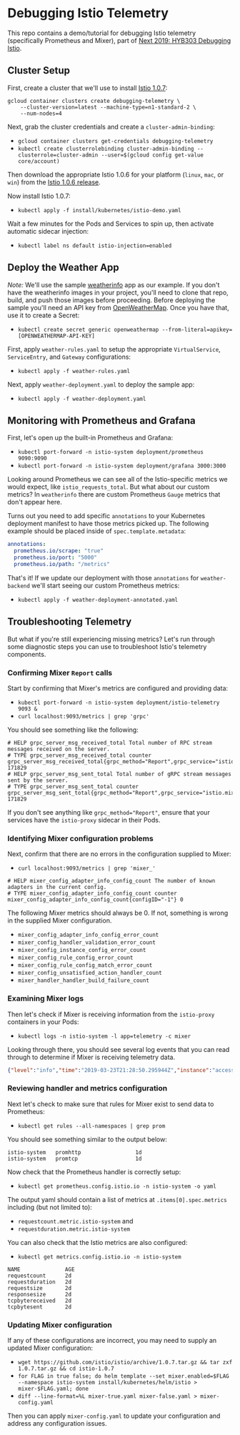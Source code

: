 # Debugging Istio Telemetry

This repo contains a demo/tutorial for debugging Istio telemetry (specifically Prometheus and Mixer), part of [Next 2019: HYB303 Debugging Istio](https://cloud.withgoogle.com/next/sf/sessions?session=HYB303). 

## Cluster Setup

First, create a cluster that we'll use to install [Istio 1.0.7](https://github.com/istio/istio/releases/tag/1.0.7):
```
gcloud container clusters create debugging-telemetry \
    --cluster-version=latest --machine-type=n1-standard-2 \
    --num-nodes=4
```

Next, grab the cluster credentials and create a `cluster-admin-binding`:
- `gcloud container clusters get-credentials debugging-telemetry`
- `kubectl create clusterrolebinding cluster-admin-binding --clusterrole=cluster-admin --user=$(gcloud config get-value core/account)`

Then download the appropriate Istio 1.0.6 for your platform (`linux`, `mac`, or `win`) from the [Istio 1.0.6 release](https://github.com/istio/istio/releases/tag/1.0.6).

Now install Istio 1.0.7:
- `kubectl apply -f install/kubernetes/istio-demo.yaml`

Wait a few minutes for the Pods and Services to spin up, then activate automatic sidecar injection:
- `kubectl label ns default istio-injection=enabled`

## Deploy the Weather App

*Note:* We'll use the sample [weatherinfo](https://github.com/crcsmnky/weatherinfo) app as our example. If you don't have the weatherinfo images in your project, you'll need to clone that repo, build, and push those images before proceeding. Before deploying the sample you'll need an API key from [OpenWeatherMap](http://openweathermap.org/api). Once you have that, use it to create a Secret:
- `kubectl create secret generic openweathermap --from-literal=apikey=[OPENWEATHERMAP-API-KEY]`

First, apply `weather-rules.yaml` to setup the appropriate `VirtualService`, `ServiceEntry`, and `Gateway` configurations:
- `kubectl apply -f weather-rules.yaml`

Next, apply `weather-deployment.yaml` to deploy the sample app:
- `kubectl apply -f weather-deployment.yaml`

## Monitoring with Prometheus and Grafana

First, let's open up the built-in Prometheus and Grafana:
- `kubectl port-forward -n istio-system deployment/prometheus 9090:9090`
- `kubectl port-forward -n istio-system deployment/grafana 3000:3000`

Looking around Prometheus we can see all of the Istio-specific metrics we would expect, like `istio_requests_total`. But what about our custom metrics? In `weatherinfo` there are custom Prometheus `Gauge` metrics that don't appear here. 

Turns out you need to add specific `annotations` to your Kubernetes deployment manifest to have those metrics picked up. The following example should be placed inside of `spec.template.metadata`:

```yaml
annotations:
  prometheus.io/scrape: "true"
  prometheus.io/port: "5000"
  prometheus.io/path: "/metrics"
```

That's it! If we update our deployment with those `annotations` for `weather-backend` we'll start seeing our custom Prometheus metrics:
- `kubectl apply -f weather-deployment-annotated.yaml`

## Troubleshooting Telemetry

But what if you're still experiencing missing metrics? Let's run through some diagnostic steps you can use to troubleshoot Istio's telemetry components.

### Confirming Mixer `Report` calls

Start by confirming that Mixer's metrics are configured and providing data:
- `kubectl port-forward -n istio-system deployment/istio-telemetry 9093 &`
- `curl localhost:9093/metrics | grep 'grpc'`

You should see something like the following:

```
# HELP grpc_server_msg_received_total Total number of RPC stream messages received on the server.
# TYPE grpc_server_msg_received_total counter
grpc_server_msg_received_total{grpc_method="Report",grpc_service="istio.mixer.v1.Mixer",grpc_type="unary"} 171829
# HELP grpc_server_msg_sent_total Total number of gRPC stream messages sent by the server.
# TYPE grpc_server_msg_sent_total counter
grpc_server_msg_sent_total{grpc_method="Report",grpc_service="istio.mixer.v1.Mixer",grpc_type="unary"} 171829
```

If you don't see anything like `grpc_method="Report"`, ensure that your services have the `istio-proxy` sidecar in their Pods.

### Identifying Mixer configuration problems

Next, confirm that there are no errors in the configuration supplied to Mixer:
- `curl localhost:9093/metrics | grep 'mixer_'`

```
# HELP mixer_config_adapter_info_config_count The number of known adapters in the current config.
# TYPE mixer_config_adapter_info_config_count counter
mixer_config_adapter_info_config_count{configID="-1"} 0
```

The following Mixer metrics should always be 0. If not, something is wrong in the supplied Mixer configuration.
- `mixer_config_adapter_info_config_error_count`
- `mixer_config_handler_validation_error_count`
- `mixer_config_instance_config_error_count`
- `mixer_config_rule_config_error_count`
- `mixer_config_rule_config_match_error_count`
- `mixer_config_unsatisfied_action_handler_count`
- `mixer_handler_handler_build_failure_count`

### Examining Mixer logs

Then let's check if Mixer is receiving information from the `istio-proxy` containers in your Pods:
- `kubectl logs -n istio-system -l app=telemetry -c mixer`

Looking through there, you should see several log events that you can read through to determine if Mixer is receiving telemetry data.

```json
{"level":"info","time":"2019-03-23T21:28:50.295944Z","instance":"accesslog.logentry.istio-system","apiClaims":"","apiKey":"","clientTraceId":"","connection_security_policy":"none","destinationApp":"telemetry","destinationIp":"10.36.3.6","destinationName":"istio-telemetry-78f76f9d6-r9z2m","destinationNamespace":"istio-system","destinationOwner":"kubernetes://apis/apps/v1/namespaces/istio-system/deployments/istio-telemetry","destinationPrincipal":"","destinationServiceHost":"istio-telemetry.istio-system.svc.cluster.local","destinationWorkload":"istio-telemetry","httpAuthority":"mixer","latency":"2.135929ms","method":"POST","protocol":"http","receivedBytes":1506,"referer":"","reporter":"destination","requestId":"4fce5cfb-c6f6-4b21-944e-33cd69f32671","requestSize":1123,"requestedServerName":"","responseCode":200,"responseSize":5,"responseTimestamp":"2019-03-23T21:28:50.297931Z","sentBytes":141,"sourceApp":"loadgenerator","sourceIp":"10.36.0.18","sourceName":"loadgenerator-58d68bddcc-72jt5","sourceNamespace":"default","sourceOwner":"kubernetes://apis/apps/v1/namespaces/default/deployments/loadgenerator","sourcePrincipal":"","sourceWorkload":"loadgenerator","url":"/istio.mixer.v1.Mixer/Report","userAgent":"","xForwardedFor":"10.36.0.18"}
```

### Reviewing handler and metrics configuration

Next let's check to make sure that rules for Mixer exist to send data to Prometheus:
- `kubectl get rules --all-namespaces | grep prom`

You should see something similar to the output below:
```
istio-system   promhttp                 1d
istio-system   promtcp                  1d
```

Now check that the Prometheus handler is correctly setup:
- `kubectl get prometheus.config.istio.io -n istio-system -o yaml`

The output yaml should contain a list of metrics at `.items[0].spec.metrics` including (but not limited to):
- `requestcount.metric.istio-system` and
- `requestduration.metric.istio-system`

You can also check that the Istio metrics are also configured:
- `kubectl get metrics.config.istio.io -n istio-system`

```
NAME              AGE
requestcount      2d
requestduration   2d
requestsize       2d
responsesize      2d
tcpbytereceived   2d
tcpbytesent       2d
```

### Updating Mixer configuration

If any of these configurations are incorrect, you may need to supply an updated Mixer configuration: 
- `wget https://github.com/istio/istio/archive/1.0.7.tar.gz && tar zxf 1.0.7.tar.gz && cd istio-1.0.7` 
- `for FLAG in true false; do helm template --set mixer.enabled=$FLAG --namespace istio-system install/kubernetes/helm/istio > mixer-$FLAG.yaml; done`
- `diff --line-format=%L mixer-true.yaml mixer-false.yaml > mixer-config.yaml`

Then you can apply `mixer-config.yaml` to update your configuration and address any configuration issues.


